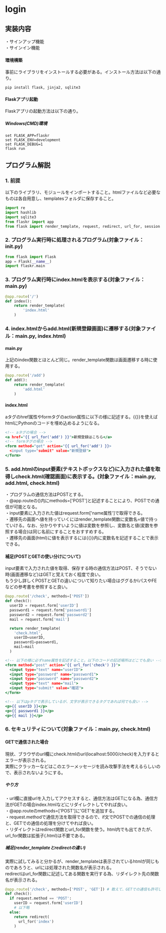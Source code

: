 # login
## 実装内容
・サインアップ機能<br>
・サインイン機能
#### 環境構築
事前にライブラリをインストールする必要がある。インストール方法は以下の通り。<br>
```Shell
pip install flask, jinja2, sqlite3
```
#### Flaskアプリ起動
Flaskアプリの起動方法は以下の通り。
##### Windows(CMD)環境
```Shell
set FLASK_APP=flaskr
set FLASK_ENV=development
set FLASK_DEBUG=1
flask run
```
## プログラム解説
### 1. 前提
以下のライブラリ、モジュールをインポートすること。htmlファイルなど必要なものは各自用意し、templatesフォルダに保存すること。
```Python
import re
import hashlib
import sqlite3
from flaskr import app
from flask import render_template, request, redirect, url_for, session
```
### 2. プログラム実行時に処理されるプログラム(対象ファイル：__init__.py)
```Python:__init__.py
from flask import Flask
app = Flask(__name__)
import flaskr.main
```
### 3. プログラム実行時にindex.htmlを表示する(対象ファイル：main.py)
```Python:main.py
@app.route('/')
def index():
    return render_template(
        'index.html'
    )
```
### 4. index.htmlからadd.html(新規登録画面)に遷移する(対象ファイル：main.py, index.html)
#### main.py
上記のindex関数とほとんど同じ。render_template関数は画面遷移する時に使用する。
```Python:main.py
@app.route('/add')
def add():
    return render_template(
        'add.html'
    )
```
#### index.html
aタグのhref属性やformタグのaction属性に以下の様に記述する。{{}}を使えばhtmlにPythonのコードを埋め込めるようになる。
```HTML:index.html
<!-- aタグの場合 -->
<a href="{{ url_for('add') }}">新規登録はこちら</a>
<!-- formタグの場合 -->
<form method="get" action="{{ url_for('add') }}>
  <input type="submit" value="新規登録">
</form>
```
### 5. add.htmlのinput要素(テキストボックスなど)に入力された値を取得しcheck.html(確認画面)に表示する。(対象ファイル：main.py, add.html, check.html)
・プログラムの通信方法はPOSTとする。<br>
・@app.routeの()内にmethods=['POST']と記述することにより、POSTでの通信が可能となる。<br>
・input要素に入力された値はrequest.form['name属性']で取得できる。<br>
・遷移先の画面へ値を持っていくにはrender_template関数に変数名=値で持っていける。なお、分かりやすいように値は変数を参照し、変数名と値(変数を参照する場合)は同じ名前にすることをおすすめする。<br>
・遷移先の画面(html)に値を表示するには{{}}内に変数名を記述することで表示できる。
#### 補足(POSTとGETの使い分けについて)
input要素で入力された値を取得、保存する時の通信方法はPOST、そうでない時(画面遷移など)はGETと覚えておく程度で良い。<br>
もう少し詳しくPOSTとGETの違いについて知りたい場合はググるかIパスやFEなどの参考書を参照すると良い。
```Python:main.py
@app.route('/check', methods=['POST'])
def check():
  userID = request.form['userID']
  password1 = request.form['password1']
  password2 = request.form['password2']
  mail = request.form['mail']

  return render_template(
    'check.html',
    userID=userID,
    password1=password1,
    mail=mail
  )
```
```HTML:add.html
<!-- 以下の様に必ずname属性を記述すること。以下のコードの記述場所はどこでも良い -->
<form method="post" action="{{ url_for('check') }}">
  <input type="text" name="userID">
  <input type="password" name="password1">
  <input type="password" name="password2">
  <input type="text" name="mail">
  <input type="submit" value="確認">
</form>
```
```HTML:check.html
<!-- 以下はpタグで表示しているが、文字が表示できるタグであれば何でも良い -->
<p>{{ userID }}</p>
<p>{{ password1 }}</p>
<p>{{ mail }}</p>
```
### 6. セキュリティについて(対象ファイル：main.py, check.html)
#### GETで通信された場合
現状、ブラウザのurl欄にcheck.htmlのurl(localhost:5000/check)を入力するとエラーが表示される。<br>
実際にクラッカーなどはこのエラーメッセージを読み攻撃手法を考えるらしいので、表示されないようにする。
##### やり方
・url欄に直接urlを入力してアクセスすると、通信方法はGETになる為、通信方法がGETの場合index.htmlなどにリダイレクトしてやれば良い。<br>
・@app.routeのmethods=['POST']に'GET'を追加する。<br>
・request.methodで通信方法を取得できるので、if文でPOSTでの通信の処理と、GETでの通信の処理を分けてやれば良い。<br>
・リダイレクトはredirect関数とurl_for関数を使う。html内でも出てきたが、url_for関数は拡張子(.html)は不要である。
##### 補足(render_templateとredirectの違い)
実際に試してみると分かるが、render_templateは表示されているhtmlが同じものであろうと、urlには処理された関数名が表示される。<br>
redirectはurl_for関数に記述してある関数を実行する為、リダイレクト先の関数名が表示される。
```Python:main.py
@app.route('/check', methods=['POST', 'GET']) # 敢えて、GETでの通信も許可してやる。
def check():
  if request.method == 'POST':
    userID = request.form['userID']
    # 以下略
  else:
    return redirect(
      url_for('index')
    )
```
